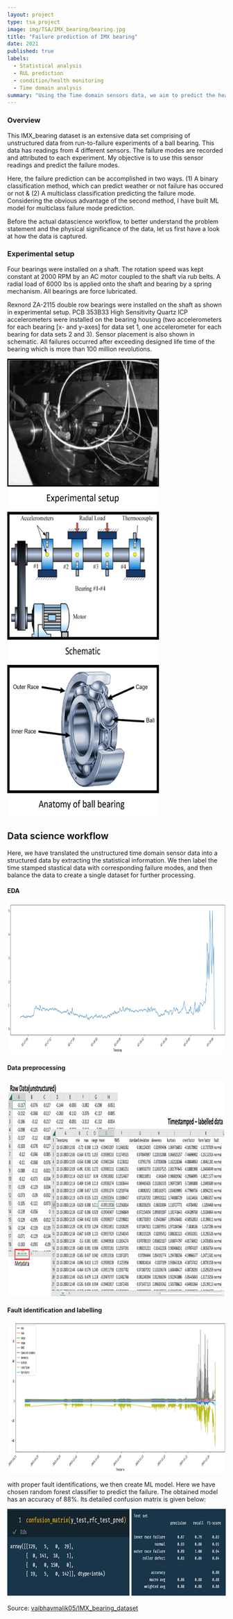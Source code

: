 ```yaml
---
layout: project
type: tsa_project
image: img/TSA/IMX_bearing/bearing.jpg
title: "Failure prediction of IMX bearing"
date: 2021
published: true
labels:
  - Statistical analysis
  - RUL prediction
  - condition/health monitoring
  - Time domain analysis
summary: "Using the Time domain sensors data, we aim to predict the health of the bearing and inturn estimate the RUL"
---
```


<h3> Overview </h3>

This IMX_bearing dataset is an extensive data set comprising of unstructured data from run-to-failure experiments of a ball bearing. This data has readings from 4 different sensors. The failure modes are recorded and attributed to each experiment. My objective is to use this sensor readings and predict the failure modes.

Here, the failure prediction can be accomplished in two ways. (1) A binary classification method, which can predict weather or not failure has occured or not & (2) A multiclass classification predicting the failure mode. Considering the obvious advantage of the second method, I have built ML model for multiclass failure mode prediction.

Before the actual datascience workflow, to better understand the problem statement and the physical significance of the data, let us first have a look at how the data is captured.

<h3> Experimental setup </h3>
<p>Four bearings were installed on a shaft. The rotation speed was kept constant at 2000 RPM by an AC
motor coupled to the shaft via rub belts. A radial load of 6000 lbs is applied onto the shaft and bearing
by a spring mechanism. All bearings are force lubricated. </p>

<p>Rexnord ZA-2115 double row bearings were installed on the shaft as shown in experimental setup. PCB 353B33
High Sensitivity Quartz ICP accelerometers were installed on the bearing housing (two accelerometers
for each bearing [x- and y-axes] for data set 1, one accelerometer for each bearing for data sets 2 and 3).
Sensor placement is also shown in schematic. All failures occurred after exceeding designed life time of
the bearing which is more than 100 million revolutions.</p>

<div class="text-center p-4">
  <img width=350px height=350px src="../img/TSA/IMX_bearing/exp_setup.png" class="img-thumbnail" >
  <img width=350px height=350px src="../img/TSA/IMX_bearing/exp_schematic.png" class="img-thumbnail" >
  <img width=350px height=350px src="../img/TSA/IMX_bearing/bearing_anatomy.png" class="img-thumbnail" >
</div>

<h2> Data science workflow </h2>

Here, we have translated the unstructured time domain sensor data into a structured data by extracting the statistical information. We then label the time stamped stastical data with corresponding failure modes, and then balance the data to create a single dataset for further processing.

<h4>EDA</h4>

<img src="../img/TSA/IMX_bearing/bearing-eda.png" Height=350px width=Auto class="img-fluid" >

<h4>Data preprocessing</h4>

<img src="../img/TSA/IMX_bearing/data%20preprocessing.png" Height=500px width=Auto class="img-fluid" >

<h4>Fault identification and labelling</h4>

<img src="../img/TSA/IMX_bearing/bearing-fi.png" Height=350px width=Auto class="img-fluid" >

with proper fault identifications, we then create ML model. Here we have chosen random forest classifier to predict the failure. The obtained model has an accuracy of 88%. Its detailed confusion matrix is given below:

<center> <img src="../img/TSA/IMX_bearing/bearing_cm.png" Height=200px width=Auto class="img-fluid"> </center>

<br>
Source: <a href="https://github.com/vaibhavmalik05/IMX_Bearing_dataset">vaibhavmalik05/IMX_bearing_dataset</a>